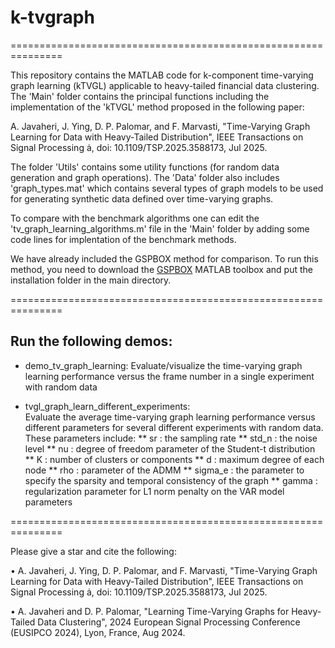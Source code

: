 # k-tvgraph
===============================================================

This repository contains the MATLAB code for 
k-component time-varying graph learning (kTVGL) 
applicable to heavy-tailed financial data clustering. 
The 'Main' folder contains the principal functions 
including the implementation of the 'kTVGL' method proposed 
in  the following paper: 

A. Javaheri, J. Ying, D. P. Palomar, and F. Marvasti, 
"Time-Varying Graph Learning for Data with Heavy-Tailed Distribution",
IEEE Transactions on Signal Processing ȧ, doi: 10.1109/TSP.2025.3588173, Jul 2025.

The folder 'Utils' contains some utility functions 
(for random data generation and graph operations). 
The 'Data' folder also includes 'graph_types.mat' which 
contains several types of graph models to be used for 
generating synthetic data defined over time-varying graphs.

To compare with the benchmark algorithms one can edit the 
'tv_graph_learning_algorithms.m' file in the 'Main' folder by adding
some code lines for implentation of the benchmark methods.

We have already included the GSPBOX method for comparison. 
To run this method, you need to download the [GSPBOX](https://github.com/epfl-lts2/gspbox)
MATLAB toolbox and put the installation folder in the main directory.  

===============================================================

Run the following demos:
-----------------------------------
* demo_tv_graph_learning:
Evaluate/visualize the time-varying graph learning performance versus the frame number
in a single experiment with random data


* tvgl_graph_learn_different_experiments:    
Evaluate the average time-varying graph learning performance versus different parameters for 
several different experiments with random data. 
These parameters include:
** sr          : the sampling rate 
** std_n       : the noise level
** nu          : degree of freedom parameter of the Student-t distribution
** K           : number of clusters or components
** d           : maximum degree of each node
** rho         : parameter of the ADMM
** sigma_e     : the parameter to specify the sparsity and temporal consistency of the graph
** gamma       : regularization parameter for L1 norm penalty on the VAR model parameters


===============================================================

Please give a star and cite the following:


• A. Javaheri, J. Ying, D. P. Palomar, and F. Marvasti, 
"Time-Varying Graph Learning for Data with Heavy-Tailed Distribution",
IEEE Transactions on Signal Processing ȧ, doi: 10.1109/TSP.2025.3588173, Jul 2025.

• A. Javaheri and D. P. Palomar, 
"Learning Time-Varying Graphs for Heavy-Tailed Data Clustering", 
2024 European Signal Processing Conference (EUSIPCO 2024), Lyon, France, Aug 2024.

